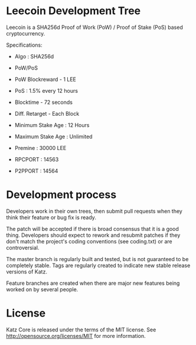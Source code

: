 
Leecoin Development Tree
===========================
Leecoin is a SHA256d Proof of Work (PoW) / Proof of Stake (PoS) based cryptocurrency.

Specifications:

- Algo : SHA256d

- PoW/PoS

- PoW Blockreward - 1 LEE

- PoS : 1.5% every 12 hours

- Blocktime - 72 seconds

- Diff. Retarget - Each Block

- Minimum Stake Age : 12 Hours

- Maximum Stake Age : Unlimited

- Premine : 30000 LEE

- RPCPORT : 14563

- P2PPORT : 14564




Development process
===========================

Developers work in their own trees, then submit pull requests when
they think their feature or bug fix is ready.

The patch will be accepted if there is broad consensus that it is a
good thing.  Developers should expect to rework and resubmit patches
if they don't match the project's coding conventions (see coding.txt)
or are controversial.

The master branch is regularly built and tested, but is not guaranteed
to be completely stable. Tags are regularly created to indicate new
stable release versions of Katz.

Feature branches are created when there are major new features being
worked on by several people.


License
===========================
Katz Core is released under the terms of the MIT license. See http://opensource.org/licenses/MIT for more information.
